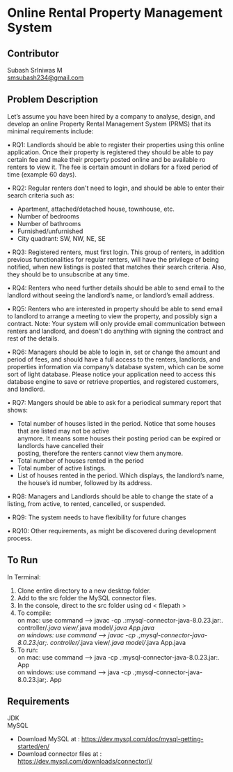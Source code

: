 # Online Rental Property Management System 

## Contributor
Subash SrIniwas M <br> 
smsubash234@gmail.com <br>

## Problem Description
Let’s assume you have been hired by a company to analyse, design, and develop an online Property Rental
Management System (PRMS) that its minimal requirements include:

• RQ1: Landlords should be able to register their properties using this online application. Once their property
is registered they should be able to pay certain fee and make their property posted online and be available ro
renters to view it. The fee is certain amount in dollars for a fixed period of time (example 60 days).

• RQ2: Regular renters don't need to login, and should be able to enter their search criteria such as:
  - Apartment, attached/detached house, townhouse, etc. <br />
  - Number of bedrooms <br />
  - Number of bathrooms <br />
  - Furnished/unfurnished <br />
  - City quadrant: SW, NW, NE, SE 
  
• RQ3: Registered renters, must first login. This group of renters, in addition previous functionalities for regular
renters, will have the privilege of being notified, when new listings is posted that matches their search criteria.
Also, they should be to unsubscribe at any time.

• RQ4: Renters who need further details should be able to send email to the landlord without seeing the
landlord’s name, or landlord’s email address.

• RQ5: Renters who are interested in property should be able to send email to landlord to arrange a meeting to
view the property, and possibly sign a contract. Note: Your system will only provide email communication
between renters and landlord, and doesn't do anything with signing the contract and rest of the details.

• RQ6: Managers should be able to login in, set or change the amount and period of fees, and should have a full
access to the renters, landlords, and properties information via company’s database system, which can be
some sort of light database. Please notice your application need to access this database engine to save or
retrieve properties, and registered customers, and landlord.

• RQ7: Mangers should be able to ask for a periodical summary report that shows:
  - Total number of houses listed in the period. Notice that some houses that are listed may not be active <br />
    anymore. It means some houses their posting period can be expired or landlords have cancelled their <br />
    posting, therefore the renters cannot view them anymore. <br />
  - Total number of houses rented in the period <br />
  - Total number of active listings. <br />
  - List of houses rented in the period. Which displays, the landlord’s name, the house’s id number, 
    followed by its address.
    
• RQ8: Managers and Landlords should be able to change the state of a listing, from active, to rented, cancelled,
or suspended.

• RQ9: The system needs to have flexibility for future changes

• RQ10: Other requirements, as might be discovered during development process.


## To Run
In Terminal:
1. Clone entire directory to a new desktop folder.
2. Add to the src folder the MySQL connector files.
3. In the console, direct to the src folder using cd < filepath >
4. To compile: <br /> 
  on mac: use command --> javac -cp .:mysql-connector-java-8.0.23.jar:. controller/*.java view/*.java model/*.java App.java <br/> 
  on windows: use command --> javac -cp .;mysql-connector-java-8.0.23.jar;. controller/*.java view/*.java model/*.java App.java
5. To run: <br /> 
  on mac: use command --> java -cp .:mysql-connector-java-8.0.23.jar:. App <br/> 
  on windows: use command --> java -cp .;mysql-connector-java-8.0.23.jar;. App

## Requirements
JDK <br /> 
MySQL
 - Download MySQL at : <https://dev.mysql.com/doc/mysql-getting-started/en/>
 - Download connector files at : <https://dev.mysql.com/downloads/connector/j/>

